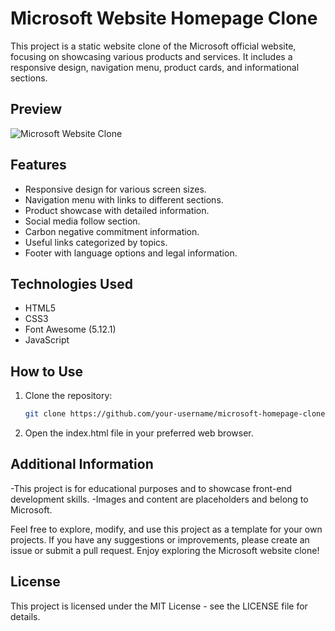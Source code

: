 # Microsoft Website Homepage Clone

This project is a static website clone of the Microsoft official website, focusing on showcasing various products and services. It includes a responsive design, navigation menu, product cards, and informational sections.

## Preview

![Microsoft Website Clone](preview.png)

## Features

- Responsive design for various screen sizes.
- Navigation menu with links to different sections.
- Product showcase with detailed information.
- Social media follow section.
- Carbon negative commitment information.
- Useful links categorized by topics.
- Footer with language options and legal information.

## Technologies Used

- HTML5
- CSS3
- Font Awesome (5.12.1)
- JavaScript

## How to Use

1. Clone the repository:

   ```bash
   git clone https://github.com/your-username/microsoft-homepage-clone.git
   
2. Open the index.html file in your preferred web browser.

## Additional Information
-This project is for educational purposes and to showcase front-end development skills.
-Images and content are placeholders and belong to Microsoft.

Feel free to explore, modify, and use this project as a template for your own projects. If you have any suggestions or improvements, please create an issue or submit a pull request. Enjoy exploring the Microsoft website clone!

## License
This project is licensed under the MIT License - see the LICENSE file for details.


